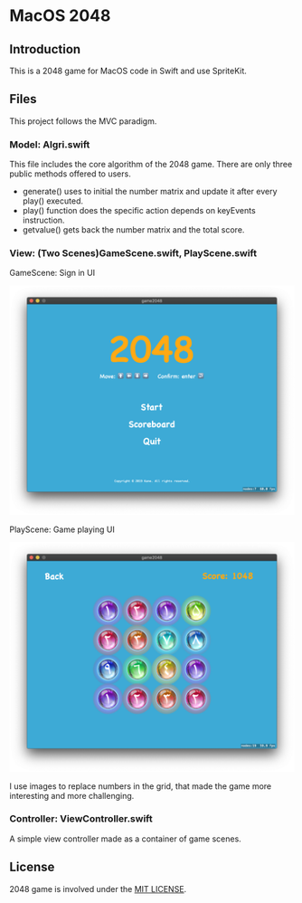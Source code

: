 # MacOS 2048
## Introduction
This is a 2048 game for MacOS code in Swift and use SpriteKit.

## Files
This project follows the MVC paradigm.

### Model: Algri.swift

This file includes the core algorithm of the 2048 game. There are
only three public methods offered to users.

- generate() uses to initial the number matrix and update it after
every play() executed.
- play() function does the specific action depends on keyEvents instruction.
- getvalue() gets back the number matrix and the total score.

### View: (Two Scenes)GameScene.swift, PlayScene.swift

GameScene: Sign in UI

<p align="center">
  <img src="https://github.com/NukaCola-Quantum/macos2048/raw/master/screenshot/2048gamescene.png" />
</p>

PlayScene: Game playing UI

<p align="center">
  <img src="https://github.com/NukaCola-Quantum/macos2048/raw/master/screenshot/2048playscene.png" />
</p>

I use images to replace numbers in the grid, that made the game more interesting and more challenging.

### Controller: ViewController.swift
A simple view controller made as a container of game scenes.

## License
2048 game is involved under the [MIT LICENSE](https://github.com/NukaCola-Quantum/macos2048/edit/master/LICENSE).
